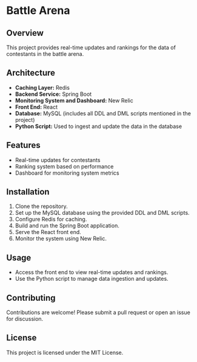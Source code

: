 # Battle Arena  

## Overview  
This project provides real-time updates and rankings for the data of contestants in the battle arena.  

## Architecture  

- **Caching Layer:** Redis  
- **Backend Service:** Spring Boot  
- **Monitoring System and Dashboard:** New Relic  
- **Front End:** React  
- **Database:** MySQL (includes all DDL and DML scripts mentioned in the project)  
- **Python Script:** Used to ingest and update the data in the database  

## Features  
- Real-time updates for contestants  
- Ranking system based on performance  
- Dashboard for monitoring system metrics  

## Installation  
1. Clone the repository.  
2. Set up the MySQL database using the provided DDL and DML scripts.  
3. Configure Redis for caching.  
4. Build and run the Spring Boot application.  
5. Serve the React front end.  
6. Monitor the system using New Relic.  

## Usage  
- Access the front end to view real-time updates and rankings.  
- Use the Python script to manage data ingestion and updates.  

## Contributing  
Contributions are welcome! Please submit a pull request or open an issue for discussion.  

## License  
This project is licensed under the MIT License.  
